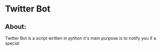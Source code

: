# Twitter Bot
## About:
Twitter Bot is a script written in python it's main purpose is to notify you if a special 
